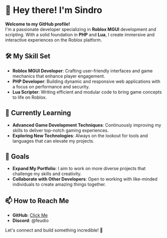 # 👋 Hey there! I'm Sindro

**Welcome to my GitHub profile!**  
I'm a passionate developer specializing in **Roblox MGUI** development and scripting. With a solid foundation in **PHP** and **Lua**, I create immersive and interactive experiences on the Roblox platform.

## 🛠️ My Skill Set

- **Roblox MGUI Developer**: Crafting user-friendly interfaces and game mechanics that enhance player engagement.
- **PHP Developer**: Building dynamic and responsive web applications with a focus on performance and security.
- **Lua Scripter**: Writing efficient and modular code to bring game concepts to life on Roblox.

## 🌱 Currently Learning

- **Advanced Game Development Techniques**: Continuously improving my skills to deliver top-notch gaming experiences.
- **Exploring New Technologies**: Always on the lookout for tools and languages that can elevate my projects.

## 🎯 Goals

- **Expand My Portfolio**: I aim to work on more diverse projects that challenge my skills and creativity.
- **Collaborate with Other Developers**: Open to working with like-minded individuals to create amazing things together.

## 📫 How to Reach Me

- **GitHub**: [Click Me](https://github.com/ssindro)
- **Discord**: @feudio

Let's connect and build something incredible! 🚀
